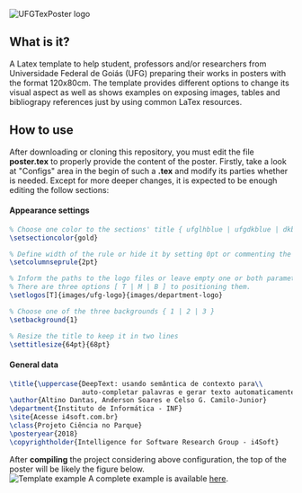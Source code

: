 ![UFGTexPoster logo](https://raw.githubusercontent.com/altinodantas/ufgtexposter/master/images/ufgtexposter.png)

## What is it?
A Latex template to help student, professors and/or researchers from Universidade Federal de Goiás (UFG) 
preparing their works in posters with the format 120x80cm. The template provides different options to change its visual 
aspect as well as shows examples on exposing images, tables and bibliograpy references just by using common LaTex resources.

## How to use
After downloading or cloning this repository, you must edit the file **poster.tex** to properly provide the content of the poster. 
Firstly, take a look at "Configs" area in the begin of such a **.tex** and modify its parties whether is needed. 
Except for more deeper changes, it is expected to be enough editing the follow sections: 
  
  #### Appearance settings
  ```tex
  % Choose one color to the sections' title { ufglhblue | ufgdkblue | dkblue | black | gold }
  \setsectioncolor{gold} 

  % Define width of the rule or hide it by setting 0pt or commenting the follow command 
  \setcolumnseprule{2pt}

  % Inform the paths to the logo files or leave empty one or both parameters. 
  % There are three options [ T | M | B ] to positioning them. 
  \setlogos[T]{images/ufg-logo}{images/department-logo}

  % Choose one of the three backgrounds { 1 | 2 | 3 } 
  \setbackground{1}

  % Resize the title to keep it in two lines 
  \settitlesize{64pt}{68pt}
  ```
  #### General data
  ```tex
  \title{\uppercase{DeepText: usando semântica de contexto para\\ 
                    auto-completar palavras e gerar texto automaticamente}} 
  \author{Altino Dantas, Anderson Soares e Celso G. Camilo-Junior} 
  \department{Instituto de Informática - INF}
  \site{Acesse i4soft.com.br}
  \class{Projeto Ciência no Parque}
  \posteryear{2018}
  \copyrightholder{Intelligence for Software Research Group - i4Soft}
  ```
After **compiling** the project considering above configuration, the top of the poster will be likely the figure below.  
  ![Template example](https://raw.githubusercontent.com/altinodantas/ufgtexposter/master/images/background-1.png)
  A complete example is available [here](https://github.com/altinodantas/ufgtexposter/blob/master/images/template.png).
  
